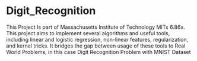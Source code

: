 # Digit_Recognition
This Project Is part of Massachusetts Institute of Technology MITx 6.86x. This project aims to implement several algorithms and  useful tools, including linear and logistic regression, non-linear features, regularization, and kernel tricks. It bridges the gap between usage of these tools to Real World Problems, in this case Digit Recognition Problem with MNIST Dataset
